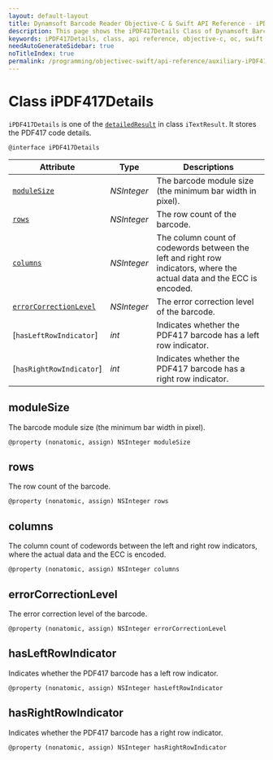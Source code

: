```yaml
---
layout: default-layout
title: Dynamsoft Barcode Reader Objective-C & Swift API Reference - iPDF417Details Class
description: This page shows the iPDF417Details Class of Dynamsoft Barcode Reader for iOS SDK.
keywords: iPDF417Details, class, api reference, objective-c, oc, swift
needAutoGenerateSidebar: true
noTitleIndex: true
permalink: /programming/objectivec-swift/api-reference/auxiliary-iPDF417Details.html
---
```



# Class iPDF417Details

`iPDF417Details` is one of the [`detailedResult`](auxiliary-iTextResult.md#detailedresult) in class `iTextResult`. It stores the PDF417 code details.

```objc
@interface iPDF417Details
```  

| Attribute | Type | Descriptions |
|---------- |------|------------ |
| [`moduleSize`](#modulesize) | *NSInteger* | The barcode module size (the minimum bar width in pixel). |
| [`rows`](#rows) | *NSInteger* | The row count of the barcode. |
| [`columns`](#columns) | *NSInteger* | The column count of codewords between the left and right row indicators, where the actual data and the ECC is encoded. |
| [`errorCorrectionLevel`](#errorcorrectionlevel) | *NSInteger* | The error correction level of the barcode. |
| [`hasLeftRowIndicator`] | *int* | Indicates whether the PDF417 barcode has a left row indicator. |
| [`hasRightRowIndicator`] | *int* | Indicates whether the PDF417 barcode has a right row indicator. |

## moduleSize

The barcode module size (the minimum bar width in pixel).

```objc
@property (nonatomic, assign) NSInteger moduleSize
```

## rows

The row count of the barcode.

```objc
@property (nonatomic, assign) NSInteger rows
```

## columns

The column count of codewords between the left and right row indicators, where the actual data and the ECC is encoded.

```objc
@property (nonatomic, assign) NSInteger columns
```

## errorCorrectionLevel

The error correction level of the barcode.

```objc
@property (nonatomic, assign) NSInteger errorCorrectionLevel
```

## hasLeftRowIndicator

Indicates whether the PDF417 barcode has a left row indicator.

```objc
@property (nonatomic, assign) NSInteger hasLeftRowIndicator
```

## hasRightRowIndicator

Indicates whether the PDF417 barcode has a right row indicator.

```objc
@property (nonatomic, assign) NSInteger hasRightRowIndicator
```
